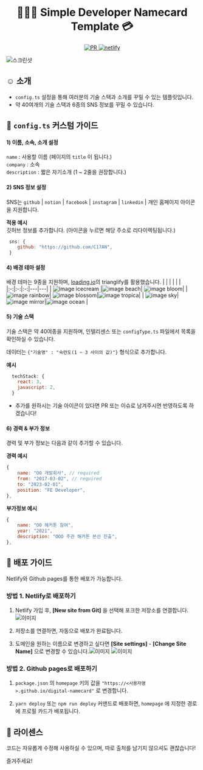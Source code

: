 <h1 align="center">
👨🏻‍💻 Simple Developer Namecard Template 💳
</h1>

<p align="center">
    <a href="https://github.com/C17AN/digital-namecard/pulls" target="_blank">
      <img src="https://camo.githubusercontent.com/b0ad703a46e8b249ef2a969ab95b2cb361a2866ecb8fe18495a2229f5847102d/68747470733a2f2f696d672e736869656c64732e696f2f62616467652f5052732d77656c636f6d652d627269676874677265656e2e737667" alt="PR" />
    </a>
    <a href="https://app.netlify.com/" target="_blank">
      <img src="https://api.netlify.com/api/v1/badges/6a12553e-f7e6-43ca-9ff4-26a0fcd296d6/deploy-status" alt="netlify" />
    </a>
</p>

![스크린샷](https://user-images.githubusercontent.com/26535030/127426026-51e51443-863f-4f0d-99f1-ce1e943d9c35.png)

## ☺️ 소개

- `config.ts` 설정을 통해 여러분의 기술 스택과 소개를 꾸밀 수 있는 템플릿입니다.
- 약 40여개의 기술 스택과 6종의 SNS 정보를 꾸밀 수 있습니다.

## 📖 `config.ts` 커스텀 가이드

#### 1) 이름, 소속, 소개 설정

`name` : 사용할 이름 (페이지의 `title` 이 됩니다.)  
`company` : 소속  
`description` : 짧은 자기소개 (1 ~ 2줄을 권장합니다.)

#### 2) SNS 정보 설정

SNS는 `github` | `notion` | `facebook` | `instagram` | `linkedin` | 개인 홈페이지 아이콘을 지원합니다.

**적용 예시**  
깃허브 정보를 추가합니다. (아이콘을 누르면 해당 주소로 리다이렉팅됩니다.)

```javascript
 sns: {
    github: "https://github.com/C17AN",
 }
```

#### 4) 배경 테마 설정

배경 테마는 9종을 지원하며, [loading.io](https://loading.io/background/m-trianglify/)의 trianglify를 활용했습니다.
| | | | | |
|:-:|:-:|:-:|---|---|
| ![image](/src/images/background/icecream.svg) icecream |![image](/src/images/background/beach.svg) beach| ![image](/src/images/background/bloom.svg) bloom|
| ![image](/src/images/background/rainbow.svg) rainbow| ![image](/src/images/background/blossom.svg) blossom|![image](/src/images/background/tropica.svg) tropica|
| ![image](/src/images/background/sky.svg) sky|![image](/src/images/background/mirror.svg) mirror|![image](/src/images/background/ocean.svg) ocean |

#### 5) 기술 스택

기술 스택은 약 40여종을 지원하며, 인텔리센스 또는 `configType.ts` 파일에서 목록을 확인하실 수 있습니다.

데이터는 `{"기술명" : "숙련도(1 ~ 3 사이의 값)"}` 형식으로 추가합니다.

**예시**

```javascript
  techStack: {
    react: 3,
    javascript: 2,
  }
```

- 추가를 원하시는 기술 아이콘이 있다면 PR 또는 이슈로 남겨주시면 반영하도록 하겠습니다!

#### 6) 경력 & 부가 정보

경력 및 부가 정보는 다음과 같이 추가할 수 있습니다.

**경력 예시**

```javascript
{
    name: "OO 개발회사", // required
    from: "2017-03-02", // required
    to: "2023-02-01",
    position: "FE Developer",
},
```

**부가정보 예시**

```javascript
{
    name: "OO 해커톤 참여",
    year: "2021",
    description: "OOO 주관 해커톤 본선 진출",
},
```

## 🚀 배포 가이드

Netlify와 Github pages를 통한 배포가 가능합니다.

### 방법 1. Netlify로 배포하기

1. Netlify 가입 후, **[New site from Git]** 을 선택해 포크한 저장소를 연결합니다. ![이미지](https://user-images.githubusercontent.com/26535030/127438344-94265c0b-a1f7-44b9-8a39-7d2ff3c4aa13.png)

2. 저장소를 연결하면, 자동으로 배포가 완료됩니다.
3. 도메인을 원하는 이름으로 변경하고 싶다면 **[Site settings]** - **[Change Site Name]** 으로 변경할 수 있습니다.![이미지](https://user-images.githubusercontent.com/26535030/127438760-14fbfb38-52ba-4c6a-b5cb-3aa5bb7516e5.png)
   ![이미지](https://user-images.githubusercontent.com/26535030/127439001-77695e3b-2d31-4d91-aa56-cebc4522710e.png)

### 방법 2. Github pages로 배포하기

1. `package.json` 의 `homepage` 키의 값을 `"https://<사용자명>.github.io/digital-namecard"` 로 변경합니다.

2. `yarn deploy` 또는 `npm run deploy` 커맨드로 배포하면, `homepage` 에 지정한 경로에 프로필 카드가 배포됩니다.

## 🤖 라이센스

코드는 자유롭게 수정해 사용하실 수 있으며, 따로 출처를 남기지 않으셔도 괜찮습니다!

즐겨주세요!
